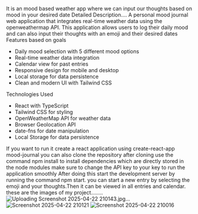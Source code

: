 It is an mood based weather app where we can input our thoughts based on mood in your desired date
Detailed Description....
A personal mood journal web application that integrates real-time weather data using the openweathermap API. This application allows users to log their daily mood and can also input their thoughts with an emoji and their desired dates
Features based on goals

- Daily mood selection with 5 different mood options
- Real-time weather data integration
- Calendar view for past entries
- Responsive design for mobile and desktop
- Local storage for data persistence
- Clean and modern UI with Tailwind CSS

Technologies Used

- React with TypeScript
- Tailwind CSS for styling
- OpenWeatherMap API for weather data
- Browser Geolocation API
- date-fns for date manipulation
- Local Storage for data persistence

If you want to run it create a react application using create-react-app mood-journal
you can also clone the repository
after cloning use the command npm install to install dependencies which are directly stored in the node modules
make sure to change the API key to your key to run the application smoothly
After doing this start the development server by running the command npm start.
you can start a new entry by selecting the emoji and your thoughts.Then it can be viewed in all entries and calendar.
these are the images of my project........
![Uploading Screenshot 2025-04-22 210143.jpg…]()
![Screenshot 2025-04-22 210121](https://github.com/user-attachments/assets/9268d983-b8c7-4216-a1e1-b777ff398028)
![Screenshot 2025-04-22 210016](https://github.com/user-attachments/assets/fc6c989d-43fe-4fe6-a558-dc404ac9f66e)
